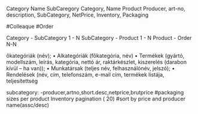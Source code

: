 ﻿Category Name
SubCaregory Category, Name
Product Producer, art-no, description, SubCategory, NetPrice, Inventory, Packaging

#Colleaque
#Order

Category - SubCategory 1 - N
SubCategory - Product  1 - N
Product - Order N-N


őkategóriák (név);
• Alkategóriák (főkategória, név)
• Termékek (gyártó, modellszám, leírás, kategória, nettó ár, raktárkészlet, kiszerelés (darabon kívül – ha
van));
• Munkatársak (teljes név, felhasználónév, jelszó);
• Rendelések (név, cím, telefonszám, e-mail cím, termékek listája, teljesítettség



subcategory:
	-producer,artno,short.desc,netprice,brutprice
	#packaging sizes per product
	Inventory
	pagination ( 20)
	#sort by price and producer name(assc/desc)